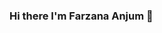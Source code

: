 ### Hi there I'm Farzana Anjum 👋

<!--
**farzanaanjum/farzanaanjum** is a ✨ _special_ ✨ repository because its `README.md` (this file) appears on your GitHub profile.

[![](https://img.shields.io/badge/LinkedIn-0077B5?style=for-the-badge&logo=linkedin&logoColor=white)](https://www.linkedin.com/in/farzana-anjum-330613140/) [![]


Here are some ideas to get you started:

- 🔭 I’m currently working on ...
- 🌱 I’m currently learning ...
- 👯 I’m looking to collaborate on ...
- 🤔 I’m looking for help with ...
- 💬 Ask me about ...
- 📫 How to reach me: ...
- 😄 Pronouns: ...
- ⚡ Fun fact: ...
-->
